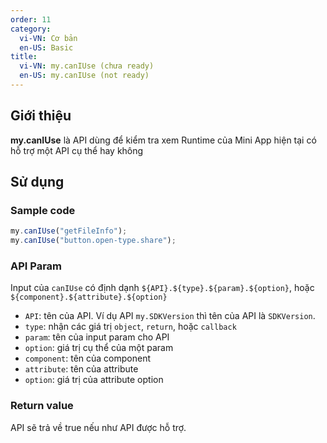 ```yaml
---
order: 11
category:
  vi-VN: Cơ bản
  en-US: Basic
title:
  vi-VN: my.canIUse (chưa ready)
  en-US: my.canIUse (not ready)
---
```


## Giới thiệu

**my.canIUse** là API dùng để kiểm tra xem Runtime của Mini App hiện tại có hỗ trợ một API cụ thể hay không

## Sử dụng

### Sample code

```js
my.canIUse("getFileInfo");
my.canIUse("button.open-type.share");
```

### API Param

Input của `canIUse` có định dạnh `${API}.${type}.${param}.${option}`, hoặc `${component}.${attribute}.${option}`

- `API`: tên của API. Ví dụ API `my.SDKVersion` thì tên của API là `SDKVersion`.
- `type`: nhận các giá trị `object`, `return`, hoặc `callback`
- `param`: tên của input param cho API
- `option`: giá trị cụ thể của một param
- `component`: tên của component
- `attribute`: tên của attribute
- `option`: giá trị của attribute option

### Return value

API sẽ trả về true nếu như API được hỗ trợ.

